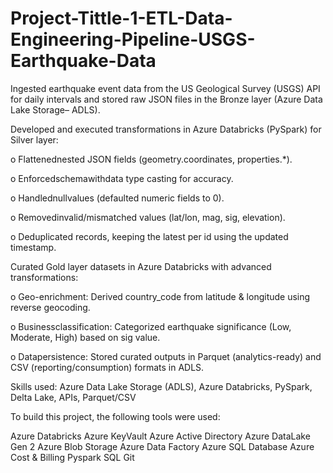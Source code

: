 # Project-Tittle-1-ETL-Data-Engineering-Pipeline-USGS-Earthquake-Data

 Ingested earthquake event data from the US Geological Survey (USGS) API for daily intervals and stored raw JSON files in the
 Bronze layer (Azure Data Lake Storage– ADLS).
 
 Developed and executed transformations in Azure Databricks (PySpark) for Silver layer:
 
 o Flattenednested JSON fields (geometry.coordinates, properties.*).
 
 o Enforcedschemawithdata type casting for accuracy.
 
 o Handlednullvalues (defaulted numeric fields to 0).
 
 o Removedinvalid/mismatched values (lat/lon, mag, sig, elevation).
 
 o Deduplicated records, keeping the latest per id using the updated timestamp.
 
 Curated Gold layer datasets in Azure Databricks with advanced transformations:
 
 o Geo-enrichment: Derived country_code from latitude & longitude using reverse geocoding.
 
 o Businessclassification: Categorized earthquake significance (Low, Moderate, High) based on sig value.
 
 o Datapersistence: Stored curated outputs in Parquet (analytics-ready) and CSV (reporting/consumption) formats in
 ADLS.
 
 Skills used: Azure Data Lake Storage (ADLS), Azure Databricks, PySpark, Delta Lake, APIs, Parquet/CSV



To build this project, the following tools were used:

Azure Databricks
Azure KeyVault
Azure Active Directory
Azure DataLake Gen 2
Azure Blob Storage
Azure Data Factory
Azure SQL Database
Azure Cost & Billing
Pyspark
SQL
Git 
